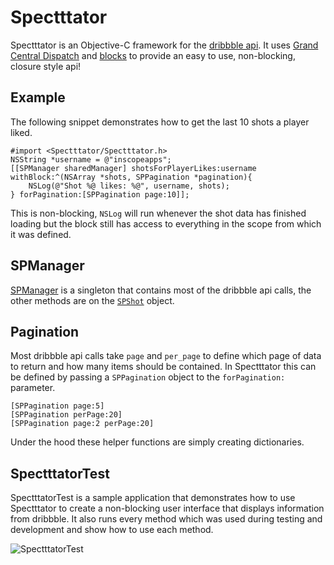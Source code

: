 Spectttator
========

Spectttator is an Objective-C framework for the [dribbble api](http://dribbble.com/api). It uses [Grand Central Dispatch](http://developer.apple.com/library/mac/#documentation/Performance/Reference/GCD_libdispatch_Ref/Reference/reference.html) and [blocks](http://developer.apple.com/library/mac/#documentation/Cocoa/Conceptual/Blocks/Articles/00_Introduction.html) to provide an easy to use, non-blocking, closure style api!

Example
--------

The following snippet demonstrates how to get the last 10 shots a player liked.

    #import <Spectttator/Spectttator.h>
    NSString *username = @"inscopeapps";
    [[SPManager sharedManager] shotsForPlayerLikes:username withBlock:^(NSArray *shots, SPPagination *pagination){
        NSLog(@"Shot %@ likes: %@", username, shots);
    } forPagination:[SPPagination page:10]];

This is non-blocking, `NSLog` will run whenever the shot data has finished loading but the block still has access to everything in the scope from which it was defined.

SPManager
--------

[SPManager](https://github.com/InScopeApps/Spectttator/blob/master/Spectttator/SPManager.h) is a singleton that contains most of the dribbble api calls, the other methods are on the [`SPShot`](https://github.com/InScopeApps/Spectttator/blob/master/Spectttator/SPShot.h) object.

Pagination
--------

Most dribbble api calls take `page` and `per_page` to define which page of data to return and how many items should be contained. In Spectttator this can be defined by passing a `SPPagination` object to the `forPagination:` parameter.

    [SPPagination page:5]
    [SPPagination perPage:20]
    [SPPagination page:2 perPage:20]

Under the hood these helper functions are simply creating dictionaries.

SpectttatorTest
--------

SpectttatorTest is a sample application that demonstrates how to use Spectttator to create a non-blocking user interface that displays information from dribbble. It also runs every method which was used during testing and development and show how to use each method.

![SpectttatorTest](https://github.com/InScopeApps/Spectttator/raw/master/SpectttatorTest/SpectttatorTest.png)
